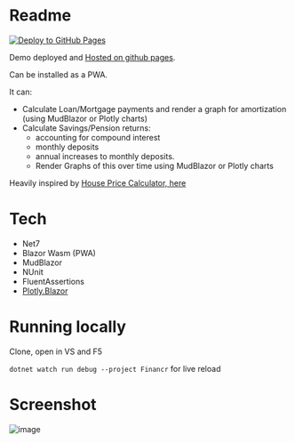 # Readme

[![Deploy to GitHub Pages](https://github.com/davedevs/Financr/actions/workflows/main.yml/badge.svg)](https://github.com/davedevs/Financr/actions/workflows/main.yml)

Demo deployed and [Hosted on github pages](https://davedevs.github.io/Financr/).

Can be installed as a PWA.

It can:
 - Calculate Loan/Mortgage payments and render a graph for amortization (using MudBlazor or Plotly charts)
 - Calculate Savings/Pension returns:
   - accounting for compound interest 
   - monthly deposits 
   - annual increases to monthly deposits.
   - Render Graphs of this over time using MudBlazor or Plotly charts

Heavily inspired by [House Price Calculator, here](https://github.com/aahendry/HousePriceCalculator)

# Tech
 - Net7
 - Blazor Wasm (PWA)
 - MudBlazor
 - NUnit
 - FluentAssertions
 - [Plotly.Blazor](https://github.com/LayTec-AG/Plotly.Blazor)

# Running locally

Clone, open in VS and F5

`dotnet watch run debug --project Financr` for live reload

# Screenshot

![image](https://user-images.githubusercontent.com/87719153/217836240-c28cea8b-77d7-4956-b0e0-6178c29b0e1a.png)

